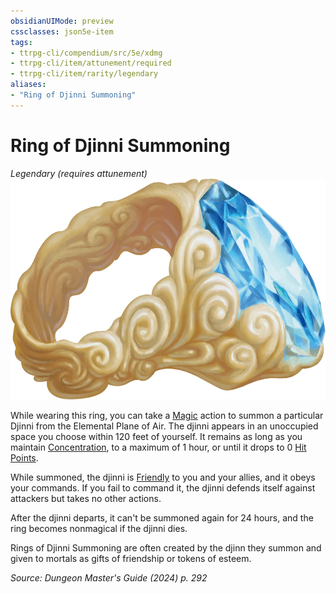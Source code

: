 ```yaml
---
obsidianUIMode: preview
cssclasses: json5e-item
tags:
- ttrpg-cli/compendium/src/5e/xdmg
- ttrpg-cli/item/attunement/required
- ttrpg-cli/item/rarity/legendary
aliases: 
- "Ring of Djinni Summoning"
---
```

# Ring of Djinni Summoning
*Legendary (requires attunement)*  
![](Misc%20Files/CLI/compendium/items/img/ring-of-djinni-summoning.webp#right)


While wearing this ring, you can take a [Magic](Misc%20Files/CLI/rules/actions.md#Magic) action to summon a particular Djinni from the Elemental Plane of Air. The djinni appears in an unoccupied space you choose within 120 feet of yourself. It remains as long as you maintain [Concentration](Misc%20Files/CLI/rules/conditions.md#Concentration), to a maximum of 1 hour, or until it drops to 0 [Hit Points](Misc%20Files/CLI/rules/variant-rules/hit-points-xphb.md).

While summoned, the djinni is [Friendly](Misc%20Files/CLI/rules/variant-rules/friendly-attitude-xphb.md) to you and your allies, and it obeys your commands. If you fail to command it, the djinni defends itself against attackers but takes no other actions.

After the djinni departs, it can't be summoned again for 24 hours, and the ring becomes nonmagical if the djinni dies.

Rings of Djinni Summoning are often created by the djinn they summon and given to mortals as gifts of friendship or tokens of esteem.

*Source: Dungeon Master's Guide (2024) p. 292*